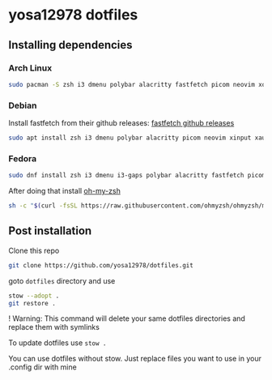 # yosa12978 dotfiles

## Installing dependencies


### Arch Linux

```bash
sudo pacman -S zsh i3 dmenu polybar alacritty fastfetch picom neovim xorg-xinput xautolock stow nitrogen
```

### Debian

Install fastfetch from their github releases: [fastfetch github releases](https://github.com/fastfetch-cli/fastfetch/releases)

```bash
sudo apt install zsh i3 dmenu polybar alacritty picom neovim xinput xautolock stow nitrogen
```


### Fedora

```bash
sudo dnf install zsh i3 dmenu i3-gaps polybar alacritty fastfetch picom neovim xinput xautolock stow nitrogen
```


After doing that install [oh-my-zsh](https://ohmyz.sh/#install)

```bash
sh -c "$(curl -fsSL https://raw.githubusercontent.com/ohmyzsh/ohmyzsh/master/tools/install.sh)"
```

## Post installation

Clone this repo

```bash
git clone https://github.com/yosa12978/dotfiles.git
```

goto ```dotfiles``` directory and use

```bash
stow --adopt .
git restore .
```
! Warning: This command will delete your same dotfiles directories and replace them with symlinks


To update dotfiles use ```stow .```

You can use dotfiles without stow. Just replace files you want to use in your .config dir with mine 